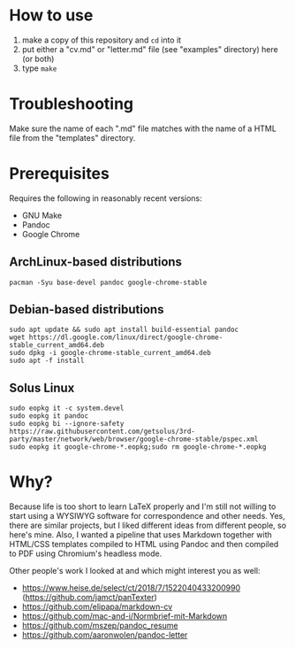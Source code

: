 # How to use

1. make a copy of this repository and `cd` into it
2. put either a "cv.md" or "letter.md" file (see "examples" directory) here (or both)
3. type `make`

# Troubleshooting

Make sure the name of each ".md" file matches with the name of a HTML file from the "templates" directory.

# Prerequisites

Requires the following in reasonably recent versions:
- GNU Make
- Pandoc
- Google Chrome

## ArchLinux-based distributions

```
pacman -Syu base-devel pandoc google-chrome-stable
```

## Debian-based distributions

```
sudo apt update && sudo apt install build-essential pandoc
wget https://dl.google.com/linux/direct/google-chrome-stable_current_amd64.deb
sudo dpkg -i google-chrome-stable_current_amd64.deb
sudo apt -f install
```

## Solus Linux

```
sudo eopkg it -c system.devel
sudo eopkg it pandoc
sudo eopkg bi --ignore-safety https://raw.githubusercontent.com/getsolus/3rd-party/master/network/web/browser/google-chrome-stable/pspec.xml
sudo eopkg it google-chrome-*.eopkg;sudo rm google-chrome-*.eopkg
```

# Why?

Because life is too short to learn LaTeX properly and I'm still not willing to start using a WYSIWYG software for correspondence and other needs. Yes, there are similar projects, but I liked different ideas from different people, so here's mine. Also, I wanted a pipeline that uses Markdown together with HTML/CSS templates compiled to HTML using Pandoc and then compiled to PDF using Chromium's headless mode.

Other people's work I looked at and which might interest you as well:

- https://www.heise.de/select/ct/2018/7/1522040433200990
  (https://github.com/jamct/panTexter)
- https://github.com/elipapa/markdown-cv
- https://github.com/mac-and-i/Normbrief-mit-Markdown
- https://github.com/mszep/pandoc_resume
- https://github.com/aaronwolen/pandoc-letter